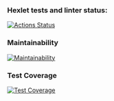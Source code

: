 ### Hexlet tests and linter status:
[![Actions Status](https://github.com/vancomm/frontend-project-lvl3/workflows/hexlet-check/badge.svg)](https://github.com/vancomm/frontend-project-lvl3/actions)

### Maintainability
[![Maintainability](https://api.codeclimate.com/v1/badges/1c1de72eb675033db018/maintainability)](https://codeclimate.com/github/vancomm/frontend-project-lvl3/maintainability)


### Test Coverage
[![Test Coverage](https://api.codeclimate.com/v1/badges/1c1de72eb675033db018/test_coverage)](https://codeclimate.com/github/vancomm/frontend-project-lvl3/test_coverage)